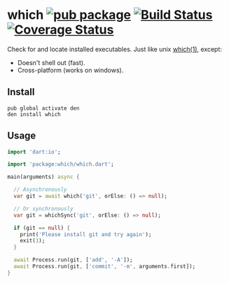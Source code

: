 which [![pub package](http://img.shields.io/pub/v/which.svg)](https://pub.dartlang.org/packages/which) [![Build Status](https://travis-ci.org/dart-lang/which.svg?branch=master)](https://travis-ci.org/dart-lang/which) [![Coverage Status](https://coveralls.io/repos/dart-lang/which/badge.svg)](https://coveralls.io/r/dart-lang/which)
=====

Check for and locate installed executables.  Just like unix [which(1)][unix_which], except:

* Doesn't shell out (fast).
* Cross-platform (works on windows).  

## Install

```shell
pub global activate den
den install which
```

## Usage

```dart
import 'dart:io';

import 'package:which/which.dart';

main(arguments) async {

  // Asynchronously
  var git = await which('git', orElse: () => null);

  // Or synchronously
  var git = whichSync('git', orElse: () => null);

  if (git == null) {
    print('Please install git and try again');
    exit(1);
  }

  await Process.run(git, ['add', '-A']);
  await Process.run(git, ['commit', '-m', arguments.first]);
}
```

[unix_which]: http://en.wikipedia.org/wiki/Which_%28Unix%29
